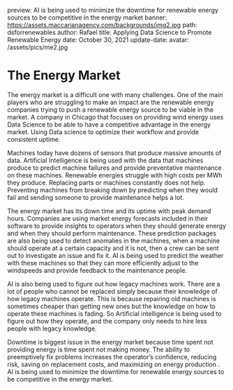 preview:  AI is being used to minimize the downtime for renewable energy sources to be competitive in the energy market
banner: https://assets.maccarianagency.com/backgrounds/img2.jpg
path: dsforrenewables
author: Rafael
title: Applying Data Science to Promote Renewable Energy
date: October 30, 2021
update-date:
avatar: /assets/pics/me2.jpg

# The Energy Market

The energy market is a difficult one with many challenges. One of the main players who are struggling to make an impact are the renewable energy companies trying to push a renewable energy source to be viable in the market. A company in Chicago that focuses on providing wind energy uses Data Science to be able to have a competitive advantage in the energy market. Using Data science to optimize their workflow and provide consistent uptime.  

Machines today have dozens of sensors that produce massive amounts of data. Artificial Intelligence is being used with the data that machines produce to predict machine failures and provide preventative maintenance on these machines. Renewable energies struggle with high costs per MWh they produce. Replacing parts or machines constantly does not help. Preventing machines from breaking down by predicting when they would fail and sending someone to provide maintenance helps a lot. 

The energy market has its down time and its uptime with peak demand hours. Companies are using market energy forecasts included in their software to provide insights to operators when they should generate energy and when they should perform maintenance. These prediction packages are also being used to detect anomalies in the machines, when a machine should operate at a certain capacity and it is not, then a crew can be sent out to investigate an issue and fix it. AI is being used to predict the weather with these machines so that they can more efficiently adjust to the windspeeds and provide feedback to the maintenance people. 

AI is also being used to figure out how legacy machines work. There are a lot of people who cannot be replaced simply because their knowledge of how legacy machines operate. This is because repairing old machines is sometimes cheaper than getting new ones but the knowledge on how to operate these machines is fading. So Artificial intelligence is being used to figure out how they operate, and the company only needs to hire less people with legacy knowledge. 

Downtime is biggest issue in the energy market because time spent not providing energy is time spent not making money. The ability to preemptively fix problems increases the operator’s confidence, reducing risk, saving on replacement costs, and maximizing on energy production . AI is being used to minimize the downtime for renewable energy sources to be competitive in the energy market. 
